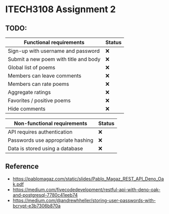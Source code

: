 # ITECH3108 Assignment 2

## TODO:

| Functional requirements               | Status |
| ------------------------------------- | ------ |
| Sign-up with username and password    | ❌     |
| Submit a new poem with title and body | ❌     |
| Global list of poems                  | ❌     |
| Members can leave comments            | ❌     |
| Members can rate poems                | ❌     |
| Aggregate ratings                     | ❌     |
| Favorites / positive poems            | ❌     |
| Hide comments                         | ❌     |

| Non-functional requirements       | Status |
| --------------------------------- | ------ |
| API requires authentication       | ❌     |
| Passwords use appropriate hashing | ❌     |
| Data is stored using a database   | ❌     |

## Reference

- https://pablomagaz.com/static/slides/Pablo_Magaz_REST_API_Deno_Oak.pdf
- https://medium.com/fivecodedevelopment/restful-api-with-deno-oak-and-postgresql-7780c41eeb74
- https://medium.com/@andrewhheller/storing-user-passwords-with-bcrypt-e3b7306b870a